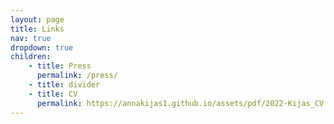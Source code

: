 ```yaml
---
layout: page
title: Links
nav: true
dropdown: true
children:
    - title: Press
      permalink: /press/
    - title: divider
    - title: CV
      permalink: https://annakijas1.github.io/assets/pdf/2022-Kijas_CV.pdf
---
```

